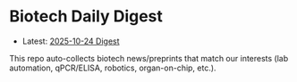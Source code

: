 # Biotech Daily Digest

- Latest: [2025-10-24 Digest](digest/2025-10-24.md)

This repo auto-collects biotech news/preprints that match our interests (lab automation, qPCR/ELISA, robotics, organ-on-chip, etc.).
